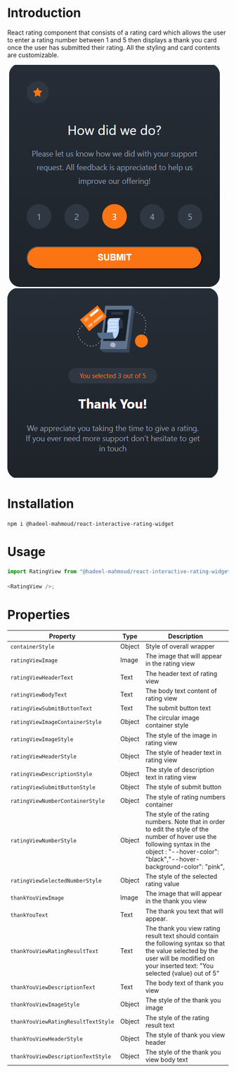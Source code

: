 # Introduction

React rating component that consists of a rating card which allows the user to enter a rating number between 1 and 5 then displays a thank you card once the user has submitted their rating. All the styling and card contents are customizable.

![Rating View](RatingView.png)
![Thank You View](ThankYouView.png)

# Installation

`npm i @hadeel-mahmoud/react-interactive-rating-widget`

# Usage

```js
import RatingView from "@hadeel-mahmoud/react-interactive-rating-widget";

<RatingView />;
```

# Properties

| Property                            | Type   | Description                                                                                                                                                                                        |
| ----------------------------------- | ------ | -------------------------------------------------------------------------------------------------------------------------------------------------------------------------------------------------- |
| `containerStyle`                    | Object | Style of overall wrapper                                                                                                                                                                           |
| `ratingViewImage`                   | Image  | The image that will appear in the rating view                                                                                                                                                      |
| `ratingViewHeaderText`              | Text   | The header text of rating view                                                                                                                                                                     |
| `ratingViewBodyText`                | Text   | The body text content of rating view                                                                                                                                                               |
| `ratingViewSubmitButtonText`        | Text   | The submit button text                                                                                                                                                                             |
| `ratingViewImageContainerStyle`     | Object | The circular image container style                                                                                                                                                                 |
| `ratingViewImageStyle`              | Object | The style of the image in rating view                                                                                                                                                              |
| `ratingViewHeaderStyle`             | Object | The style of header text in rating view                                                                                                                                                            |
| `ratingViewDescriptionStyle`        | Object | The style of description text in rating view                                                                                                                                                       |
| `ratingViewSubmitButtonStyle`       | Object | The style of submit button                                                                                                                                                                         |
| `ratingViewNumberContainerStyle`    | Object | The style of rating numbers container                                                                                                                                                              |
| `ratingViewNumberStyle`             | Object | The style of the rating numbers. Note that in order to edit the style of the number of hover use the following syntax in the object : "--hover-color": "black","--hover-background-color": "pink", |
| `ratingViewSelectedNumberStyle`     | Object | The style of the selected rating value                                                                                                                                                             |
| `thankYouViewImage`                 | Image  | The image that will appear in the thank you view                                                                                                                                                   |
| `thankYouText`                      | Text   | The thank you text that will appear.                                                                                                                                                               |
| `thankYouViewRatingResultText`      | Text   | The thank you view rating result text should contain the following syntax so that the value selected by the user will be modified on your inserted text: "You selected {value} out of 5"           |
| `thankYouViewDescriptionText`       | Text   | The body text of thank you view                                                                                                                                                                    |
| `thankYouViewImageStyle`            | Object | The style of the thank you image                                                                                                                                                                   |
| `thankYouViewRatingResultTextStyle` | Object | The style of the rating result text                                                                                                                                                                |
| `thankYouViewHeaderStyle`           | Object | The style of thank you view header                                                                                                                                                                 |
| `thankYouViewDescriptionTextStyle`  | Object | The style of the thank you view body text                                                                                                                                                          |
